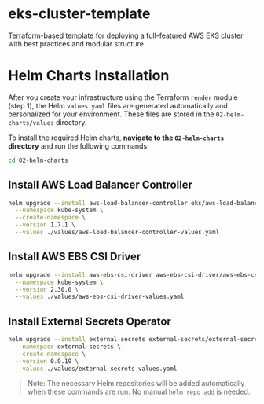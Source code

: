 # eks-cluster-template
Terraform-based template for deploying a full-featured AWS EKS cluster with best practices and modular structure.

# Helm Charts Installation

After you create your infrastructure using the Terraform `render` module (step 1), the Helm `values.yaml` files are generated automatically and personalized for your environment. These files are stored in the `02-helm-charts/values` directory.

To install the required Helm charts, **navigate to the `02-helm-charts` directory** and run the following commands:

```bash
cd 02-helm-charts
```

## Install AWS Load Balancer Controller

```bash
helm upgrade --install aws-load-balancer-controller eks/aws-load-balancer-controller \
  --namespace kube-system \
  --create-namespace \
  --version 1.7.1 \
  --values ./values/aws-load-balancer-controller-values.yaml
```

## Install AWS EBS CSI Driver

```bash
helm upgrade --install aws-ebs-csi-driver aws-ebs-csi-driver/aws-ebs-csi-driver \
  --namespace kube-system \
  --version 2.30.0 \
  --values ./values/aws-ebs-csi-driver-values.yaml
```

## Install External Secrets Operator

```bash
helm upgrade --install external-secrets external-secrets/external-secrets \
  --namespace external-secrets \
  --create-namespace \
  --version 0.9.19 \
  --values ./values/external-secrets-values.yaml
```

> Note: The necessary Helm repositories will be added automatically when these commands are run. No manual `helm repo add` is needed.
